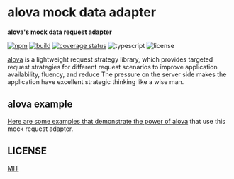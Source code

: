 # alova mock data adapter

**alova's mock data request adapter**

[![npm](https://img.shields.io/npm/v/@alova/mock)](https://www.npmjs.com/package/@alova/mock)
[![build](https://github.com/alovajs/mock/actions/workflows/main.yml/badge.svg?branch=main)](https://github.com/alovajs/mock/actions/workflows/main.yml)
[![coverage status](https://coveralls.io/repos/github/alovajs/mock/badge.svg?branch=main)](https://coveralls.io/github/alovajs/mock?branch=main)
![typescript](https://badgen.net/badge/icon/typescript?icon=typescript&label)
![license](https://img.shields.io/badge/license-MIT-blue.svg)

[alova](https://github.com/alovajs/alova) is a lightweight request strategy library, which provides targeted request strategies for different request scenarios to improve application availability, fluency, and reduce The pressure on the server side makes the application have excellent strategic thinking like a wise man.

## alova example

[Here are some examples that demonstrate the power of alova](https://alova.js.org/category/examples) that use this mock request adapter.

## LICENSE

[MIT](https://en.wikipedia.org/wiki/MIT_License)
